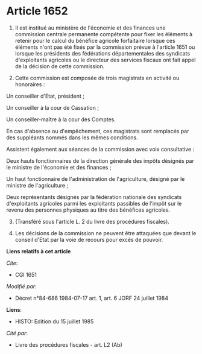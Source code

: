 # Article 1652

1. Il est institué au ministère de l'économie et des finances une commission centrale permanente compétente pour fixer les
éléments à retenir pour le calcul du bénéfice agricole forfaitaire lorsque ces éléments n'ont pas été fixés par la commission
prévue à l'article 1651 ou lorsque les présidents des fédérations départementales des syndicats d'exploitants agricoles ou le
directeur des services fiscaux ont fait appel de la décision de cette commission.

2. Cette commission est composée de trois magistrats en activité ou honoraires :

Un conseiller d'Etat, président ;

Un conseiller à la cour de Cassation ;

Un conseiller-maître à la cour des Comptes.

En cas d'absence ou d'empêchement, ces magistrats sont remplacés par des suppléants nommés dans les mêmes conditions.

Assistent également aux séances de la commission avec voix consultative :

Deux hauts fonctionnaires de la direction générale des impôts désignés par le ministre de l'économie et des finances ;

Un haut fonctionnaire de l'administration de l'agriculture, désigné par le ministre de l'agriculture ;

Deux représentants désignés par la fédération nationale des syndicats d'exploitants agricoles parmi les exploitants passibles
de l'impôt sur le revenu des personnes physiques au titre des bénéfices agricoles.

3. (Transféré sous l'article L. 2 du livre des procédures fiscales).

4. Les décisions de la commission ne peuvent être attaquées que devant le conseil d'Etat par la voie de recours pour excès de
pouvoir.

**Liens relatifs à cet article**

_Cite_:

  - CGI 1651

_Modifié par_:

  - Décret n°84-686 1984-07-17 art. 1, art. 6 JORF 24 juillet 1984

**Liens**:

  - HISTO: Edition du 15 juillet 1985

_Cité par_:

  - Livre des procédures fiscales - art. L2 (Ab)
